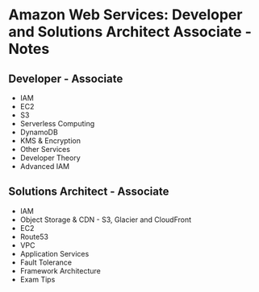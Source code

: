 # Amazon Web Services: Developer and Solutions Architect Associate - Notes

## Developer - Associate
- IAM
- EC2
- S3
- Serverless Computing
- DynamoDB
- KMS & Encryption
- Other Services
- Developer Theory
- Advanced IAM

## Solutions Architect - Associate
- IAM
- Object Storage & CDN - S3, Glacier and CloudFront
- EC2
- Route53
- VPC
- Application Services
- Fault Tolerance
- Framework Architecture
- Exam Tips